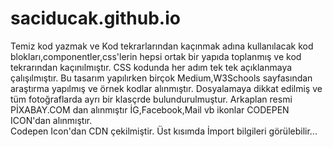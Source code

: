 # saciducak.github.io
 Temiz kod yazmak ve Kod tekrarlarından kaçınmak adına kullanılacak kod blokları,componentler,css'lerin hepsi ortak bir yapıda toplanmış ve kod tekrarından kaçınılmıştır.
 CSS kodunda her adım tek tek açıklanmaya çalışılmıştır.
 Bu tasarım yapılırken  birçok Medium,W3Schools sayfasından araştırma yapılmış ve örnek kodlar alınmıştır.
 Dosyalamaya dikkat edilmiş ve tüm fotoğraflarda ayrı bir klasçrde bulundurulmuştur.
 Arkaplan resmi PİXABAY.COM dan alınmıştır 
 İG,Facebook,Mail vb ikonlar CODEPEN ICON'dan alınmıştır.  
 Codepen Icon'dan CDN çekilmiştir. Üst kısımda İmport bilgileri görülebilir...
